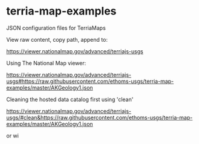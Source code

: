 # terria-map-examples
JSON configuration files for TerriaMaps

View raw content, copy path, append to:

https://viewer.nationalmap.gov/advanced/terriajs-usgs

Using The National Map viewer:

https://viewer.nationalmap.gov/advanced/terriajs-usgs#https://raw.githubusercontent.com/ethoms-usgs/terria-map-examples/master/AKGeology1.json


Cleaning the hosted data catalog first using 'clean'

https://viewer.nationalmap.gov/advanced/terriajs-usgs/#clean&https://raw.githubusercontent.com/ethoms-usgs/terria-map-examples/master/AKGeology1.json

or wi

